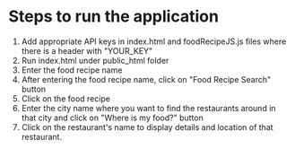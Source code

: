 # Steps to run the application

1. Add appropriate API keys in index.html and foodRecipeJS.js files where there is a header with "YOUR_KEY"
2. Run index.html under public_html folder
3. Enter the food recipe name
4. After entering the food recipe name, click on "Food Recipe Search" button
5. Click on the food recipe
6. Enter the city name where you want to find the restaurants around in that city and click on "Where is my food?" button
7. Click on the restaurant's name to display details and location of that restaurant.

